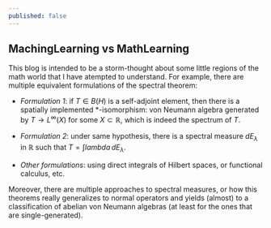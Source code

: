 ```yaml
---
published: false
---
```

## MachingLearning vs MathLearning

This blog is intended to be a storm-thought about some little regions of the math world that I have atempted to understand. For example, there are multiple equivalent formulations of the spectral theorem:

- *Formulation 1*: if $T\in B(H)$ is a self-adjoint element, then there is a spatially implemented *-isomorphism: $\text{von Neumann algebra generated by } T \rightarrow L^\infty(X)$ for some $X\subset \mathbb{R}$, which is indeed the spectrum of $T$.

- *Formulation 2*: under same hypothesis, there is a spectral measure $dE_\lambda$ in $\mathbb{R}$ such that $T = \int lambda \, dE_\lambda$. 

- *Other formulations*: using direct integrals of Hilbert spaces, or functional calculus, etc.

Moreover, there are multiple approaches to spectral measures, or how this theorems really generalizes to normal operators and yields (almost) to a classification of abelian von Neumann algebras (at least for the ones that are single-generated).